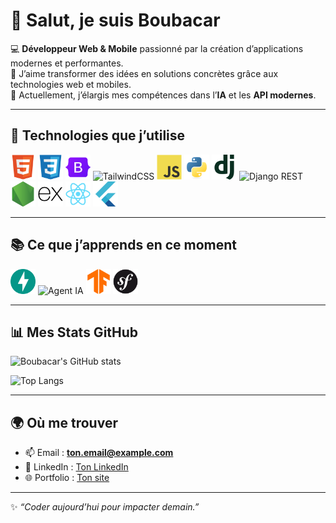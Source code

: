 # 👋 Salut, je suis Boubacar

💻 **Développeur Web & Mobile** passionné par la création d’applications modernes et performantes.  
🚀 J’aime transformer des idées en solutions concrètes grâce aux technologies web et mobiles.  
🌱 Actuellement, j’élargis mes compétences dans l’**IA** et les **API modernes**.  

---

## 🚀 Technologies que j’utilise

<p>
  <img src="https://raw.githubusercontent.com/devicons/devicon/master/icons/html5/html5-original.svg" alt="HTML" width="40" height="40"/>
  <img src="https://raw.githubusercontent.com/devicons/devicon/master/icons/css3/css3-original.svg" alt="CSS" width="40" height="40"/>
  <img src="https://raw.githubusercontent.com/devicons/devicon/master/icons/bootstrap/bootstrap-original.svg" alt="Bootstrap" width="40" height="40"/>
  <img src="https://avatars.githubusercontent.com/u/67109815?s=200&v=4" alt="TailwindCSS" width="40" height="40"/>
  <img src="https://raw.githubusercontent.com/devicons/devicon/master/icons/javascript/javascript-original.svg" alt="JavaScript" width="40" height="40"/>
  <img src="https://raw.githubusercontent.com/devicons/devicon/master/icons/python/python-original.svg" alt="Python" width="40" height="40"/>
  <img src="https://raw.githubusercontent.com/devicons/devicon/master/icons/django/django-plain.svg" alt="Django" width="40" height="40"/>
  <img src="https://img.icons8.com/material-outlined/48/000000/api-settings.png" alt="Django REST" width="40" height="40"/>
  <img src="https://raw.githubusercontent.com/devicons/devicon/master/icons/nodejs/nodejs-original.svg" alt="Node.js" width="40" height="40"/>
  <img src="https://raw.githubusercontent.com/devicons/devicon/master/icons/express/express-original.svg" alt="Express" width="40" height="40"/>
  <img src="https://raw.githubusercontent.com/devicons/devicon/master/icons/react/react-original.svg" alt="React" width="40" height="40"/>
  <img src="https://raw.githubusercontent.com/devicons/devicon/master/icons/flutter/flutter-original.svg" alt="Flutter" width="40" height="40"/>
</p>

---

## 📚 Ce que j’apprends en ce moment

<p>
  <img src="https://raw.githubusercontent.com/devicons/devicon/master/icons/fastapi/fastapi-original.svg" alt="FastAPI" width="40" height="40"/>
  <img src="https://img.icons8.com/external-flat-juicy-fish/60/000000/external-artificial-intelligence-artificial-intelligence-flat-flat-juicy-fish.png" alt="Agent IA" width="40" height="40"/>
  <img src="https://raw.githubusercontent.com/devicons/devicon/master/icons/tensorflow/tensorflow-original.svg" alt="Machine Learning" width="40" height="40"/>
  <img src="https://raw.githubusercontent.com/devicons/devicon/master/icons/symfony/symfony-original.svg" alt="Symfony" width="40" height="40"/>
</p>

---

## 📊 Mes Stats GitHub

![Boubacar's GitHub stats](https://github-readme-stats.vercel.app/api?username=**TON_USERNAME**&show_icons=true&theme=radical)  

![Top Langs](https://github-readme-stats.vercel.app/api/top-langs/?username=**TON_USERNAME**&layout=compact&theme=radical)  

---

## 🌍 Où me trouver
- 📫 Email : **ton.email@example.com**
- 💼 LinkedIn : [Ton LinkedIn](https://linkedin.com/in/ton-profil)
- 🌐 Portfolio : [Ton site](https://ton-site.com)

---
✨ _“Coder aujourd’hui pour impacter demain.”_
